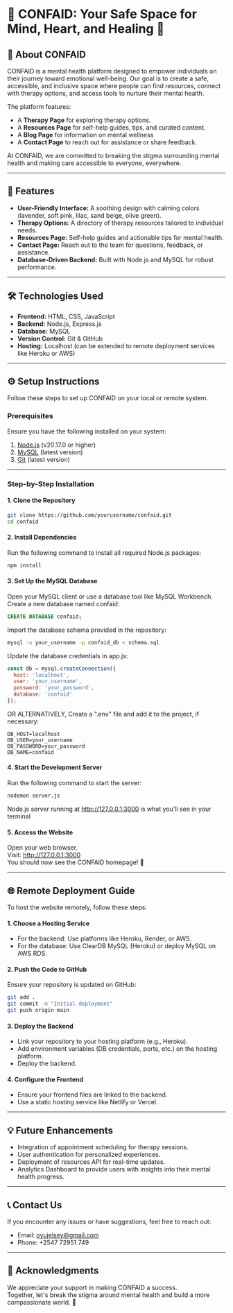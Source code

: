 # 🌟 CONFAID: Your Safe Space for Mind, Heart, and Healing 🌟

## 🧠 **About CONFAID**
CONFAID is a mental health platform designed to empower individuals on their journey toward emotional well-being. Our goal is to create a safe, accessible, and inclusive space where people can find resources, connect with therapy options, and access tools to nurture their mental health.  

The platform features:  
- A **Therapy Page** for exploring therapy options.  
- A **Resources Page** for self-help guides, tips, and curated content.
- A **Blog Page** for information on mental wellness  
- A **Contact Page** to reach out for assistance or share feedback.  

At CONFAID, we are committed to breaking the stigma surrounding mental health and making care accessible to everyone, everywhere.  

---

## 🚀 **Features**
- **User-Friendly Interface:** A soothing design with calming colors (lavender, soft pink, lilac, sand beige, olive green).  
- **Therapy Options:** A directory of therapy resources tailored to individual needs.  
- **Resources Page:** Self-help guides and actionable tips for mental health.  
- **Contact Page:** Reach out to the team for questions, feedback, or assistance.  
- **Database-Driven Backend:** Built with Node.js and MySQL for robust performance.  

---

## 🛠️ **Technologies Used**
- **Frontend:** HTML, CSS, JavaScript  
- **Backend:** Node.js, Express.js  
- **Database:** MySQL  
- **Version Control:** Git & GitHub  
- **Hosting:** Localhost (can be extended to remote deployment services like Heroku or AWS)  

---

## ⚙️ **Setup Instructions**
Follow these steps to set up CONFAID on your local or remote system.

### Prerequisites
Ensure you have the following installed on your system:
1. [Node.js](https://nodejs.org/) (v20.17.0 or higher)
2. [MySQL](https://www.mysql.com/) (latest version)
3. [Git](https://git-scm.com/) (latest version)

---

### Step-by-Step Installation

#### **1. Clone the Repository**
```bash
git clone https://github.com/yourusername/confaid.git
cd confaid
```

#### **2. Install Dependencies**
Run the following command to install all required Node.js packages:
```bash
npm install
```

#### **3. Set Up the MySQL Database**
Open your MySQL client or use a database tool like MySQL Workbench.
<br>
Create a new database named confaid:
```sql
CREATE DATABASE confaid;
```
Import the database schema provided in the repository:
```bash
mysql -u your_username -p confaid_db < schema.sql
```
Update the database credentials in app.js:
```javascript
const db = mysql.createConnection({
  host: 'localhost',
  user: 'your_username',
  password: 'your_password',
  database: 'confaid'
});
```
OR ALTERNATIVELY,
Create a ".env" file and add it to the project, if necessary:
```.env
DB_HOST=localhost
DB_USER=your_username
DB_PASSWORD=your_password
DB_NAME=confaid
```

#### **4. Start the Development Server**
Run the following command to start the server:
```bash
nodemon server.js
```
Node.js server running at http://127.0.0.1:3000 is what you'll see in your terminal

#### **5. Access the Website**
Open your web browser.
<br>
Visit: http://127.0.0.1:3000
<br>
You should now see the CONFAID homepage! 🎉

---

## 🌐 **Remote Deployment Guide**
To host the website remotely, follow these steps:

#### **1. Choose a Hosting Service**
- For the backend: Use platforms like Heroku, Render, or AWS.
- For the database: Use ClearDB MySQL (Heroku) or deploy MySQL on AWS RDS.

#### **2. Push the Code to GitHub**
Ensure your repository is updated on GitHub:
```bash
git add .
git commit -m "Initial deployment"
git push origin main
```

#### **3. Deploy the Backend**
- Link your repository to your hosting platform (e.g., Heroku).
- Add environment variables (DB credentials, ports, etc.) on the hosting platform.
- Deploy the backend.

#### **4. Configure the Frontend**
- Ensure your frontend files are linked to the backend.
- Use a static hosting service like Netlify or Vercel.

---

## 💡 **Future Enhancements**
- Integration of appointment scheduling for therapy sessions.
- User authentication for personalized experiences.
- Deployment of resources API for real-time updates.
- Analytics Dashboard to provide users with insights into their mental health progress.


---

## 📞 **Contact Us**
If you encounter any issues or have suggestions, feel free to reach out:
- Email: oyujelsey@gmail.com
- Phone: +2547 72951 749

---

## 🫶 **Acknowledgments**
We appreciate your support in making CONFAID a success. 
<br>
Together, let's break the stigma around mental health and build a more compassionate world. 💜



 










